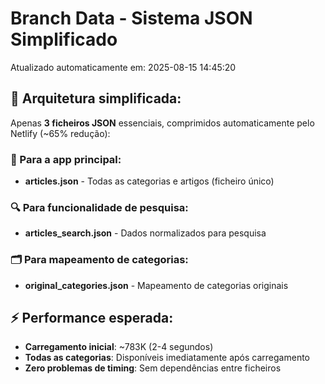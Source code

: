 # Branch Data - Sistema JSON Simplificado
Atualizado automaticamente em: 2025-08-15 14:45:20

## 🎯 Arquitetura simplificada:
Apenas **3 ficheiros JSON** essenciais, comprimidos automaticamente pelo Netlify (~65% redução):

### 📱 Para a app principal:
- **articles.json** - Todas as categorias e artigos (ficheiro único)

### 🔍 Para funcionalidade de pesquisa:
- **articles_search.json** - Dados normalizados para pesquisa

### 🗂️ Para mapeamento de categorias:
- **original_categories.json** - Mapeamento de categorias originais

## ⚡ Performance esperada:
- **Carregamento inicial**: ~783K (2-4 segundos)
- **Todas as categorias**: Disponíveis imediatamente após carregamento
- **Zero problemas de timing**: Sem dependências entre ficheiros
